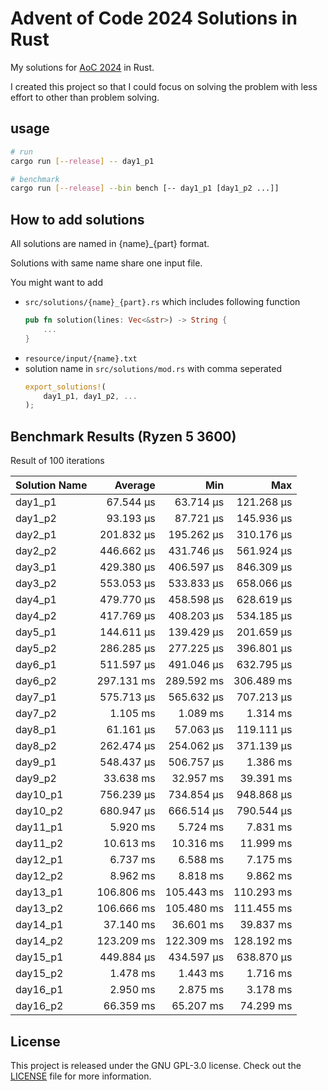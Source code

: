 # Advent of Code 2024 Solutions in Rust

My solutions for [AoC 2024](https://adventofcode.com/2024) in Rust.

I created this project so that I could focus on solving the problem with less effort to other than problem solving.

## usage

```sh
# run
cargo run [--release] -- day1_p1

# benchmark
cargo run [--release] --bin bench [-- day1_p1 [day1_p2 ...]]
```

## How to add solutions

All solutions are named in {name}\_{part} format.

Solutions with same name share one input file.

You might want to add

- `src/solutions/{name}_{part}.rs` which includes following function
  ```rust
  pub fn solution(lines: Vec<&str>) -> String {
      ...
  }
  ```
- `resource/input/{name}.txt`
- solution name in `src/solutions/mod.rs` with comma seperated
  ```rust
  export_solutions!(
      day1_p1, day1_p2, ...
  );
  ```

## Benchmark Results (Ryzen 5 3600)

Result of 100 iterations

| Solution Name |      Average |          Min |          Max |
| ------------- | -----------: | -----------: | -----------: |
| day1_p1       |    67.544 µs |    63.714 µs |   121.268 µs |
| day1_p2       |    93.193 µs |    87.721 µs |   145.936 µs |
| day2_p1       |   201.832 µs |   195.262 µs |   310.176 µs |
| day2_p2       |   446.662 µs |   431.746 µs |   561.924 µs |
| day3_p1       |   429.380 µs |   406.597 µs |   846.309 µs |
| day3_p2       |   553.053 µs |   533.833 µs |   658.066 µs |
| day4_p1       |   479.770 µs |   458.598 µs |   628.619 µs |
| day4_p2       |   417.769 µs |   408.203 µs |   534.185 µs |
| day5_p1       |   144.611 µs |   139.429 µs |   201.659 µs |
| day5_p2       |   286.285 µs |   277.225 µs |   396.801 µs |
| day6_p1       |   511.597 µs |   491.046 µs |   632.795 µs |
| day6_p2       |   297.131 ms |   289.592 ms |   306.489 ms |
| day7_p1       |   575.713 µs |   565.632 µs |   707.213 µs |
| day7_p2       |     1.105 ms |     1.089 ms |     1.314 ms |
| day8_p1       |    61.161 µs |    57.063 µs |   119.111 µs |
| day8_p2       |   262.474 µs |   254.062 µs |   371.139 µs |
| day9_p1       |   548.437 µs |   506.757 µs |     1.386 ms |
| day9_p2       |    33.638 ms |    32.957 ms |    39.391 ms |
| day10_p1      |   756.239 µs |   734.854 µs |   948.868 µs |
| day10_p2      |   680.947 µs |   666.514 µs |   790.544 µs |
| day11_p1      |     5.920 ms |     5.724 ms |     7.831 ms |
| day11_p2      |    10.613 ms |    10.316 ms |    11.999 ms |
| day12_p1      |     6.737 ms |     6.588 ms |     7.175 ms |
| day12_p2      |     8.962 ms |     8.818 ms |     9.862 ms |
| day13_p1      |   106.806 ms |   105.443 ms |   110.293 ms |
| day13_p2      |   106.666 ms |   105.480 ms |   111.455 ms |
| day14_p1      |    37.140 ms |    36.601 ms |    39.837 ms |
| day14_p2      |   123.209 ms |   122.309 ms |   128.192 ms |
| day15_p1      |   449.884 µs |   434.597 µs |   638.870 µs |
| day15_p2      |     1.478 ms |     1.443 ms |     1.716 ms |
| day16_p1      |     2.950 ms |     2.875 ms |     3.178 ms |
| day16_p2      |    66.359 ms |    65.207 ms |    74.299 ms |

## License

This project is released under the GNU GPL-3.0 license. Check out the [LICENSE](LICENSE) file for more information.
